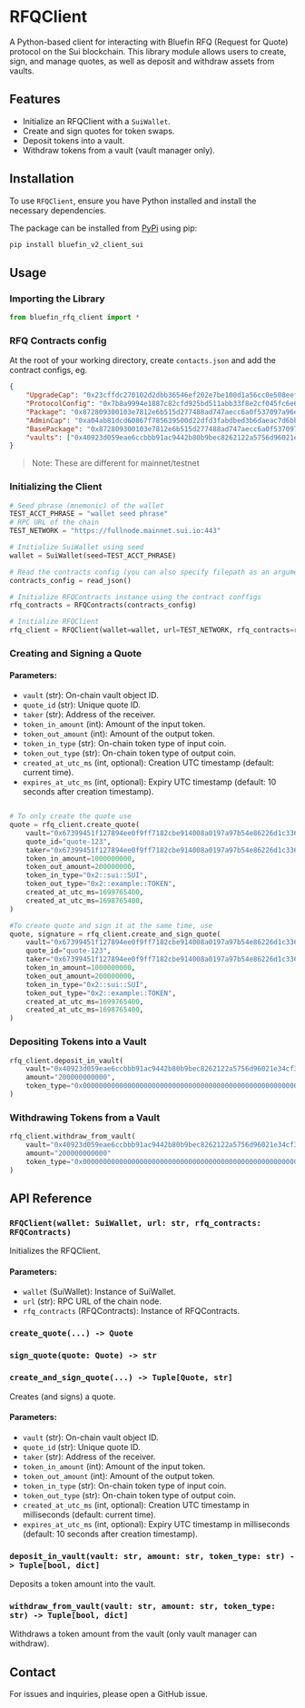 # RFQClient
A Python-based client for interacting with Bluefin RFQ (Request for Quote) protocol on the Sui blockchain. This library module allows users to create, sign, and manage quotes, as well as deposit and withdraw assets from vaults.

## Features
- Initialize an RFQClient with a `SuiWallet`.
- Create and sign quotes for token swaps.
- Deposit tokens into a vault.
- Withdraw tokens from a vault (vault manager only).

## Installation
To use `RFQClient`, ensure you have Python installed and install the necessary dependencies.


The package can be installed from [PyPi](https://pypi.org/project/bluefin-v2-client-python/) using pip:

```bash
pip install bluefin_v2_client_sui
```

## Usage

### Importing the Library
```python
from bluefin_rfq_client import *
```

### RFQ Contracts config 
At the root of your working directory, create `contacts.json` and add the contract configs, eg.
```json
{
    "UpgradeCap": "0x23cffdc270102d2dbb36546ef202e7be100d1a56cc0e508eef505efd240988e3",
    "ProtocolConfig": "0x7b8a9994e1887c82cfd925bd511abb33f8e2cf045fc6e605c73c2e8d51e89dba",
    "Package": "0x872809300103e7812e6b515d277488ad747aecc6a0f537097a96ea0865c3952a",
    "AdminCap": "0xa04ab81dcd60867f785639500d22dfd3fabdbed3b6daeac7d6bb2cd0745a3c3b",
    "BasePackage": "0x872809300103e7812e6b515d277488ad747aecc6a0f537097a96ea0865c3952a",
    "vaults": ["0x40923d059eae6ccbbb91ac9442b80b9bec8262122a5756d96021e34cf33f0b1d"]
}

```
>Note: These are different for mainnet/testnet

### Initializing the Client
```python
# Seed phrase (mnemonic) of the wallet
TEST_ACCT_PHRASE = "wallet seed phrase" 
# RPC URL of the chain
TEST_NETWORK = "https://fullnode.mainnet.sui.io:443"

# Initialize SuiWallet using seed
wallet = SuiWallet(seed=TEST_ACCT_PHRASE)

# Read the contracts config (you can also specify filepath as an argument to read_json, by default it looks for contracts.json at root of working directory )
contracts_config = read_json()

# Initialize RFQContracts instance using the contract conffigs
rfq_contracts = RFQContracts(contracts_config)

# Initialize RFQClient
rfq_client = RFQClient(wallet=wallet, url=TEST_NETWORK, rfq_contracts=rfq_contracts)

```

### Creating and Signing a Quote

#### Parameters:
- `vault` (str): On-chain vault object ID.
- `quote_id` (str): Unique quote ID.
- `taker` (str): Address of the receiver.
- `token_in_amount` (int): Amount of the input token.
- `token_out_amount` (int): Amount of the output token.
- `token_in_type` (str): On-chain token type of input coin.
- `token_out_type` (str): On-chain token type of output coin.
- `created_at_utc_ms` (int, optional): Creation UTC timestamp (default: current time).
- `expires_at_utc_ms` (int, optional): Expiry UTC timestamp (default: 10 seconds after creation timestamp).

```python

# To only create the quote use
quote = rfq_client.create_quote(
    vault="0x67399451f127894ee0f9ff7182cbe914008a0197a97b54e86226d1c33635c368",
    quote_id="quote-123",
    taker="0x67399451f127894ee0f9ff7182cbe914008a0197a97b54e86226d1c33635c368",
    token_in_amount=1000000000,
    token_out_amount=200000000,
    token_in_type="0x2::sui::SUI",
    token_out_type="0x2::example::TOKEN",
    created_at_utc_ms=1699765400,
    created_at_utc_ms=1698765400,
)

#To create quote and sign it at the same time, use
quote, signature = rfq_client.create_and_sign_quote(
    vault="0x67399451f127894ee0f9ff7182cbe914008a0197a97b54e86226d1c33635c368",
    quote_id="quote-123",
    taker="0x67399451f127894ee0f9ff7182cbe914008a0197a97b54e86226d1c33635c368",
    token_in_amount=1000000000,
    token_out_amount=200000000,
    token_in_type="0x2::sui::SUI",
    token_out_type="0x2::example::TOKEN",
    created_at_utc_ms=1699765400,
    created_at_utc_ms=1698765400,
)
```

### Depositing Tokens into a Vault
```python
rfq_client.deposit_in_vault(
    vault="0x40923d059eae6ccbbb91ac9442b80b9bec8262122a5756d96021e34cf33f0b1d",
    amount="200000000000",
    token_type="0x0000000000000000000000000000000000000000000000000000000000000002::sui::SUI"
)
```

### Withdrawing Tokens from a Vault
```python
rfq_client.withdraw_from_vault(
    vault="0x40923d059eae6ccbbb91ac9442b80b9bec8262122a5756d96021e34cf33f0b1d",
    amount="200000000000"
    token_type="0x0000000000000000000000000000000000000000000000000000000000000002::sui::SUI"
)
```

## API Reference

### `RFQClient(wallet: SuiWallet, url: str, rfq_contracts: RFQContracts)`
Initializes the RFQClient.

#### Parameters:
- `wallet` (SuiWallet): Instance of SuiWallet.
- `url` (str): RPC URL of the chain node.
- `rfq_contracts` (RFQContracts): Instance of RFQContracts.

### `create_quote(...) -> Quote`
### `sign_quote(quote: Quote) -> str`
### `create_and_sign_quote(...) -> Tuple[Quote, str]`


Creates (and signs) a quote.

#### Parameters:
- `vault` (str): On-chain vault object ID.
- `quote_id` (str): Unique quote ID.
- `taker` (str): Address of the receiver.
- `token_in_amount` (int): Amount of the input token.
- `token_out_amount` (int): Amount of the output token.
- `token_in_type` (str): On-chain token type of input coin.
- `token_out_type` (str): On-chain token type of output coin.
- `created_at_utc_ms` (int, optional): Creation UTC timestamp in milliseconds (default: current time).
- `expires_at_utc_ms` (int, optional): Expiry UTC timestamp in milliseconds (default: 10 seconds after creation timestamp).

### `deposit_in_vault(vault: str, amount: str, token_type: str) -> Tuple[bool, dict]`
Deposits a token amount into the vault.

### `withdraw_from_vault(vault: str, amount: str, token_type: str) -> Tuple[bool, dict]`
Withdraws a token amount from the vault (only vault manager can withdraw).


## Contact
For issues and inquiries, please open a GitHub issue.

